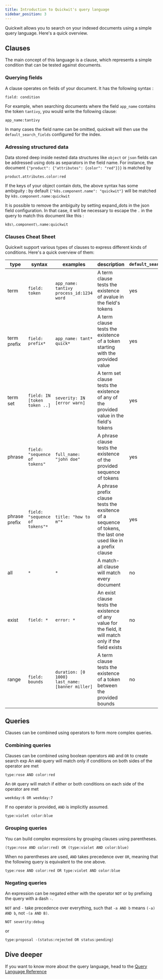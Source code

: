 ```yaml
---
title: Introduction to Quickwit's query language
sidebar_position: 3
---
```


Quickwit allows you to search on your indexed documents using a simple query language. Here's a quick overview.

## Clauses

The main concept of this language is a clause, which represents a simple condition that can be tested against documents. 

### Querying fields

A clause operates on fields of your document. It has the following syntax :
```
field: condition
```

For example, when searching documents where the field `app_name` contains the token `tantivy`, you would write the following clause:
```
app_name:tantivy
```

In many cases the field name can be omitted, quickwit will then use the `default_search_fields` configured for the index.

### Adressing structured data

Data stored deep inside nested data structures like `object` or `json` fields can be addressed using dots as separators in the field name.
For instance, the document `{"product": {"attributes": {color": "red"}}}` is matched by
```
product.attributes.color:red
```

If the keys of your object contain dots, the above syntax has some ambiguity : by default `{"k8s.component.name": "quickwit"}` will be matched by 
```k8s.component.name:quickwit```

It is possible to remove the ambiguity by setting expand_dots in the json field configuration. 
In that case, it will be necessary to escape the `.` in the query to match this document like this :
```
k8s\.component\.name:quickwit
```

### Clauses Cheat Sheet

Quickwit support various types of clauses to express different kinds of conditions. Here's a quick overview of them:

| type | syntax | examples | description| `default_search_field`|
|-------------|--------|----------|------------|-----------------------|
| term | `field: token` | `app_name: tantivy` <br/> `process_id:1234` <br/> `word` | A term clause tests the existence of avalue in the field's tokens | yes |
| term prefix | `field: prefix*` | `app_name: tant*` <br/> `quick*` | A term clause tests the existence of a token starting with the provided value | yes |
| term set | `field: IN [token token ..]` |`severity: IN [error warn]` | A term set clause tests the existence of any of the provided value in the field's tokens| yes |
| phrase | `field: "sequence of tokens"` | `full_name: "john doe"` | A phrase clause tests the existence of the provided sequence of tokens | yes |
| phrase prefix | `field: "sequence of tokens"*` | `title: "how to m"*` | A phrase prefix clause tests the exsitence of a sequence of tokens, the last one used like in a prefix clause | yes |
| all | `*` | `*` | A match-all clause will match every document | no |
| exist | `field: *` | `error: *` | An exist clause tests the existence of any value for the field, it will match only if the field exists | no |
| range | `field: bounds` |`duration: [0 1000}` <br/> `last_name: [banner miller]` | A term clause tests the existence of a token between the provided bounds | no |

## Queries

Clauses can be combined using operators to form more complex queries.

### Combining queries

Clauses can be combined using boolean operators `AND` and  `OR` to create search exp
An `AND` query will match only if conditions on both sides of the operator are met
```
type:rose AND color:red
```

An `OR` query will match if either or both conditions on each side of the operator are met
```
weekday:6 OR weekday:7
```

If no operator is provided, `AND` is implicitly assumed.

```
type:violet color:blue
```

### Grouping queries
You can build complex expressions by grouping clauses using parentheses.
```
(type:rose AND color:red) OR (type:violet AND color:blue)
```

When no parentheses are used, `AND` takes precedence over `OR`, meaning that the following query is equivalent to the one above.

```
type:rose AND color:red OR type:violet AND color:blue
```

### Negating queries

An expression can be negated either with the operator `NOT` or by prefixing the query with a dash `-`.

`NOT` and `-` take precedence over everything, such that `-a AND b` means `(-a) AND b`, not `-(a AND B)`.

```
NOT severity:debug
```

or

```
type:proposal -(status:rejected OR status:pending)
```


## Dive deeper

If you want to know more about the query language, head to the [Query Language Reference](/docs/reference/query-language-reference)